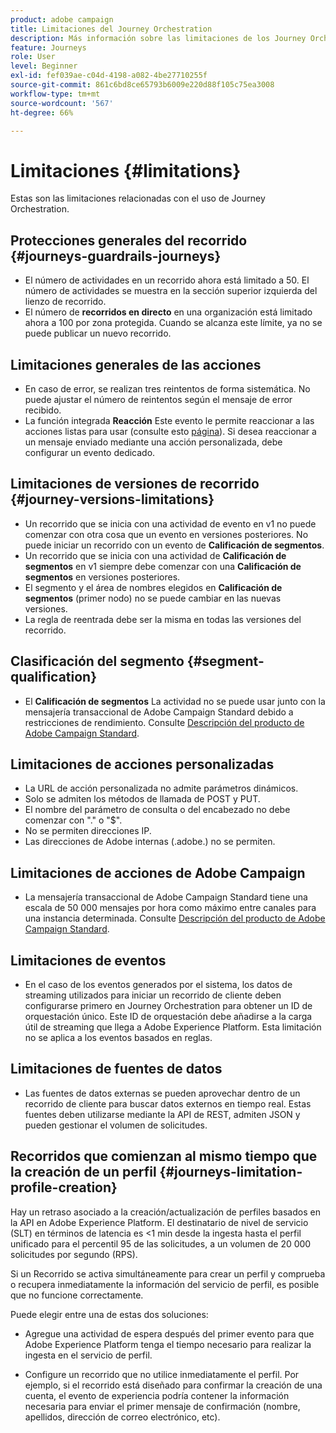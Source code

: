```yaml
---
product: adobe campaign
title: Limitaciones del Journey Orchestration
description: Más información sobre las limitaciones de los Journey Orchestration
feature: Journeys
role: User
level: Beginner
exl-id: fef039ae-c04d-4198-a082-4be27710255f
source-git-commit: 861c6bd8ce65793b6009e220d88f105c75ea3008
workflow-type: tm+mt
source-wordcount: '567'
ht-degree: 66%

---
```


# Limitaciones {#limitations}

Estas son las limitaciones relacionadas con el uso de Journey Orchestration.

## Protecciones generales del recorrido {#journeys-guardrails-journeys}

* El número de actividades en un recorrido ahora está limitado a 50. El número de actividades se muestra en la sección superior izquierda del lienzo de recorrido.
* El número de **recorridos en directo** en una organización está limitado ahora a 100 por zona protegida. Cuando se alcanza este límite, ya no se puede publicar un nuevo recorrido.

## Limitaciones generales de las acciones

* En caso de error, se realizan tres reintentos de forma sistemática. No puede ajustar el número de reintentos según el mensaje de error recibido. 
* La función integrada **Reacción** Este evento le permite reaccionar a las acciones listas para usar (consulte esto [página](../building-journeys/reaction-events.md)). Si desea reaccionar a un mensaje enviado mediante una acción personalizada, debe configurar un evento dedicado. 

## Limitaciones de versiones de recorrido {#journey-versions-limitations}

* Un recorrido que se inicia con una actividad de evento en v1 no puede comenzar con otra cosa que un evento en versiones posteriores. No puede iniciar un recorrido con un evento de **Calificación de segmentos**.
* Un recorrido que se inicia con una actividad de **Calificación de segmentos** en v1 siempre debe comenzar con una **Calificación de segmentos** en versiones posteriores.
* El segmento y el área de nombres elegidos en **Calificación de segmentos** (primer nodo) no se puede cambiar en las nuevas versiones.
* La regla de reentrada debe ser la misma en todas las versiones del recorrido.

## Clasificación del segmento {#segment-qualification}

* El **Calificación de segmentos** La actividad no se puede usar junto con la mensajería transaccional de Adobe Campaign Standard debido a restricciones de rendimiento. Consulte [Descripción del producto de Adobe Campaign Standard](https://helpx.adobe.com/legal/product-descriptions/campaign-standard.html). 
 
## Limitaciones de acciones personalizadas

* La URL de acción personalizada no admite parámetros dinámicos. 
* Solo se admiten los métodos de llamada de POST y PUT. 
* El nombre del parámetro de consulta o del encabezado no debe comenzar con &quot;.&quot; o &quot;$&quot;. 
* No se permiten direcciones IP. 
* Las direcciones de Adobe internas (.adobe.) no se permiten.
 
## Limitaciones de acciones de Adobe Campaign

* La mensajería transaccional de Adobe Campaign Standard tiene una escala de 50 000 mensajes por hora como máximo entre canales para una instancia determinada. Consulte [Descripción del producto de Adobe Campaign Standard](https://helpx.adobe.com/legal/product-descriptions/campaign-standard.html). 
 
## Limitaciones de eventos

* En el caso de los eventos generados por el sistema, los datos de streaming utilizados para iniciar un recorrido de cliente deben configurarse primero en Journey Orchestration para obtener un ID de orquestación único. Este ID de orquestación debe añadirse a la carga útil de streaming que llega a Adobe Experience Platform. Esta limitación no se aplica a los eventos basados en reglas.
 
## Limitaciones de fuentes de datos

* Las fuentes de datos externas se pueden aprovechar dentro de un recorrido de cliente para buscar datos externos en tiempo real. Estas fuentes deben utilizarse mediante la API de REST, admiten JSON y pueden gestionar el volumen de solicitudes.

## Recorridos que comienzan al mismo tiempo que la creación de un perfil {#journeys-limitation-profile-creation}

Hay un retraso asociado a la creación/actualización de perfiles basados en la API en Adobe Experience Platform. El destinatario de nivel de servicio (SLT) en términos de latencia es &lt;1 min desde la ingesta hasta el perfil unificado para el percentil 95 de las solicitudes, a un volumen de 20 000 solicitudes por segundo (RPS).

Si un Recorrido se activa simultáneamente para crear un perfil y comprueba o recupera inmediatamente la información del servicio de perfil, es posible que no funcione correctamente.

Puede elegir entre una de estas dos soluciones:

* Agregue una actividad de espera después del primer evento para que Adobe Experience Platform tenga el tiempo necesario para realizar la ingesta en el servicio de perfil.

* Configure un recorrido que no utilice inmediatamente el perfil. Por ejemplo, si el recorrido está diseñado para confirmar la creación de una cuenta, el evento de experiencia podría contener la información necesaria para enviar el primer mensaje de confirmación (nombre, apellidos, dirección de correo electrónico, etc).
